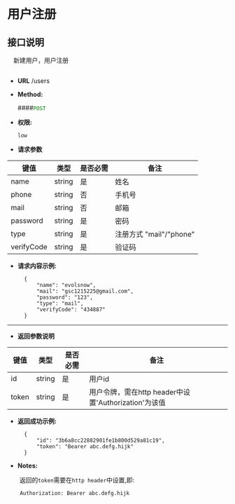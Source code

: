 # 用户注册

## 接口说明

　新建用户，用户注册

## 


* **URL**
        /users

* **Method:**
  
  ####<font color=green>`POST`</font>

* **权限:**

  `low`

*  **请求参数**

**键值** | **类型** | **是否必需** | **备注**
---------|----------|--------------|---------
name|string|是|姓名
phone|string|否|手机号
mail|string|否|邮箱
password|string|是|密码
type|string|是|注册方式 "mail"/"phone"
verifyCode|string|是|验证码

* **请求内容示例:**


        { 
            "name": "evolsnow",
            "mail": "gsc1215225@gmail.com",
            "password": "123",
            "type": "mail",
            "verifyCode": "434887"
        } 
--- 
*  **返回参数说明**

**键值** | **类型** | **是否必需** | **备注**
---------|----------|--------------|---------
id    |string |是 |用户id
token |string|是|用户令牌，需在http header中设置'Authorization'为该值



* **返回成功示例:**


        {
            "id": "3b6a8cc22882901fe1b800d529a81c19",
            "token": "Bearer abc.defg.hijk"
        } 


* **Notes:**

　　返回的`token`需要在`http header`中设置,即:

        Authorization: Bearer abc.defg.hijk

